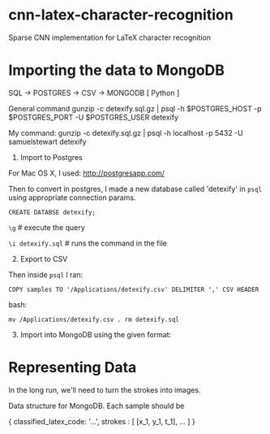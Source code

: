 # cnn-latex-character-recognition
Sparse CNN implementation for LaTeX character recognition


# Importing the data to MongoDB

SQL -> POSTGRES -> CSV -> MONGODB [ Python ]

General command
gunzip -c detexify.sql.gz | psql -h $POSTGRES_HOST -p $POSTGRES_PORT -U $POSTGRES_USER detexify 

My command:
gunzip -c detexify.sql.gz | psql -h localhost -p 5432 -U samuelstewart detexify 

1. Import to Postgres

For Mac OS X, I used: http://postgresapp.com/

Then to convert in postgres, I made a new database called 'detexify' in `psql` using appropriate connection params.

`CREATE DATABSE detexify;`

`\g` # execute the query

`\i detexify.sql` # runs the command in the file

2. Export to CSV

Then inside `psql` I ran:

`COPY samples TO '/Applications/detexify.csv' DELIMITER ',' CSV HEADER`

bash:

`mv /Applications/detexify.csv .
rm detexify.sql
`

3. Import into MongoDB using the given format:

# Representing Data

In the long run, we'll need to turn the strokes into images.

Data structure for MongoDB. Each sample should be

{
	classified_latex_code: '...',
	strokes : [
		[x_1, y_1, t_1], ...
	]
}